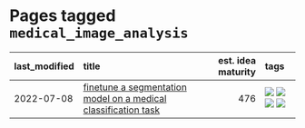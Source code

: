 # Pages tagged `medical_image_analysis`

|last_modified|title|est. idea maturity|tags
|:---|:---|---:|:---|
|2022-07-08|[finetune a segmentation model on a medical classification task](../finetune_a_segmentation_model_on_a_medical_classification_task.md)|476|[![](https://img.shields.io/badge/tag-experimental-eac1b9)](../tags/experimental.md) [![](https://img.shields.io/badge/tag-image_processing-a9524c)](../tags/image_processing.md) [![](https://img.shields.io/badge/tag-medical_image_analysis-c4fb38)](../tags/medical_image_analysis.md) [![](https://img.shields.io/badge/tag-tooling-4bcfd8)](../tags/tooling.md)|